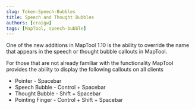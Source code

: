 ```yaml
---
slug: Token-Speech-Bubbles
title: Speech and Thought Bubbles
authors: [craigw]
tags: [MapTool, speech-bubble]
---
```


One of the new additions in MapTool 1.10 is the ability to override the name that appears in the speech or thought bubble callouts in MapTool.

For those that are not already familiar with the functionality MapTool provides the ability to display the following callouts on all clients
* Pointer - Spacebar
* Speech Bubble - Control + Spacebar
* Thought Bubble - Shift + Spacebar
* Pointing Finger - Control + Shift +  Spacebar
